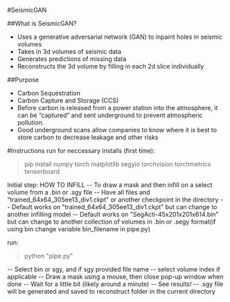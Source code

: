 #SeismicGAN

##What is SeismicGAN?
- Uses a generative adversarial network (GAN) to inpaint holes in seismic volumes
- Takes in 3d volumes of seismic data
- Generates predictions of missing data
- Reconstructs the 3d volume by filling in each 2d slice individually

##Purpose
- Carbon Sequestration
- Carbon Capture and Storage (CCS)
- Before carbon is released from a power station into the atmosphere, it can be “captured” and sent underground to prevent atmospheric pollution.
- Good underground scans allow companies to know where it is best to store carbon to decrease leakage and other risks 


#Instructions
run for neccessary installs (first time): 
>pip install numpy torch matplotlib segyio torchvision torchmetrics tensorboard

Initial step:
HOW TO INFILL
-- To draw a mask and then infill on a select volume from a .bin or .sgy file
-- Have all files and "trained_64x64_305ee13_div1.ckpt" or another checkpoint in the directory
-- Default works on "trained_64x64_305ee13_div1.ckpt" but can change to another infilling model
-- Default works on "SegActi-45x201x201x614.bin" but can change to another collection of volumes in .bin or .segy format(if using bin change variable bin_filename in pipe.py)

run: 
>python "pipe.py"

-- Select bin or sgy, and if sgy provided file name
-- select volume index if applicable
-- Draw a mask using a mouse, then close pop-up window when done
-- Wait for a little bit (likely around a minute)
-- See results! 
-- .sgy file will be generated and saved to reconstruct folder in the current directory